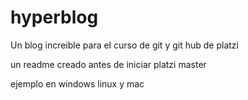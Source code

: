 # hyperblog
Un blog increible para el curso de git y git hub de platzi

un readme creado antes de iniciar platzi master

ejemplo en windows linux y mac